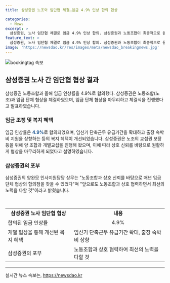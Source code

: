 ```yaml
---
title: 삼성증권 노조와 임단협 체결…임금 4.9% 인상 합의 협상 

categories:
  - News
excerpt: >
  삼성증권, 노사 임단협 체결로 임금 4.9% 인상 합의. 삼성증권과 노동조합이 최종적으로 올해 임금 단체 협상을 마무리했다. 인상률은 4.9%로 결정되었으며, 직원 복지 개선을 위해 임신기 단축근무 유급기간을 확대하고 출장 숙박비 지원 등도 논의되었다. 양완모 삼성증권 상무는 노사 간 상호 신뢰를 기반으로 원만하게 협상을 진행해왔다고 밝혔다. (150자)
feature_text: >
  삼성증권, 노사 임단협 체결로 임금 4.9% 인상 합의. 삼성증권과 노동조합이 최종적으로 올해 임금 단체 협상을 마무리했다. 인상률은 4.9%로 결정되었으며, 직원 복지 개선을 위해 임신기 단축근무 유급기간을 확대하고 출장 숙박비 지원 등도 논의되었다. 양완모 삼성증권 상무는 노사 간 상호 신뢰를 기반으로 원만하게 협상을 진행해왔다고 밝혔다. (150자)
image: 'https://newsdao.kr/res/images/meta/newsdao_breakingnews.jpg'
---
```


<p><img src="https://newsdao.kr/res/images/meta/newsdao_breakingnews.jpg" alt="bookingtag 속보" /></p>

<h2 data-ke-size="size26">삼성증권 노사 간 임단협 협상 결과</h2>

<p>삼성증권 노동조합과 올해 임금 인상률을 4.9%로 합의했다. 삼성증권은 노동조합(노조)과 임금 단체 협상을 체결하였으며, 임금 단체 협상을 마무리하고 체결식을 진행했다고 발표하였습니다.</p>

<h3>임금 조정 및 복지 혜택</h3>

<p>임금 인상률은 <b><span style="color: #1a5490;">4.9%</span></b>로 합의되었으며, 임신기 단축근무 유급기간을 확대하고 출장 숙박비 지원을 상향하는 등의 복지 혜택이 개선되었습니다. 삼성증권은 노조의 교섭권 보장 등을 위해 양 조합과 개별교섭을 진행해 왔으며, 이에 따라 상호 신뢰를 바탕으로 원활하게 협상을 마무리하게 되었다고 설명하였습니다.</p>

<h3>삼성증권의 포부</h3>

<p>삼성증권의 양완모 인사지원담당 상무는 "노동조합과 상호 신뢰를 바탕으로 매년 임금 단체 협상의 합의점을 찾을 수 있었다"며 "앞으로도 노동조합과 상호 협력하면서 최선의 노력을 다할 것"이라고 밝혔습니다.</p>

<p data-ke-size="size16">&nbsp;</p>

<table>
  <tbody>
    <tr>
      <td style="text-align: center; height: 17px;"><b>삼성증권 노사 임단협 협상</b></td>
      <td style="text-align: center; height: 17px;"><b>내용</b></td>
    </tr>
    <tr>
      <td style="height: 17px;">합의된 임금 인상률</td>
      <td style="text-align: center; height: 17px;">4.9%</td>
    </tr>
    <tr>
      <td style="height: 17px;">개별 협상을 통해 개선된 복지 혜택</td>
      <td style="height: 17px;">임신기 단축근무 유급기간 확대, 출장 숙박비 상향</td>
    </tr>
    <tr>
      <td style="height: 17px;">삼성증권의 포부</td>
      <td style="height: 17px;">노동조합과 상호 협력하여 최선의 노력을 다할 것</td>
    </tr>
  </tbody>
</table>

<hr>
실시간 뉴스 속보는, <a href="https://newsdao.kr" rel="dofollow">https://newsdao.kr</a>


